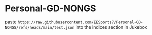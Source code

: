 # Personal-GD-NONGS
paste `https://raw.githubusercontent.com/EESports7/Personal-GD-NONGS/refs/heads/main/test.json` into the indices section in Jukebox
